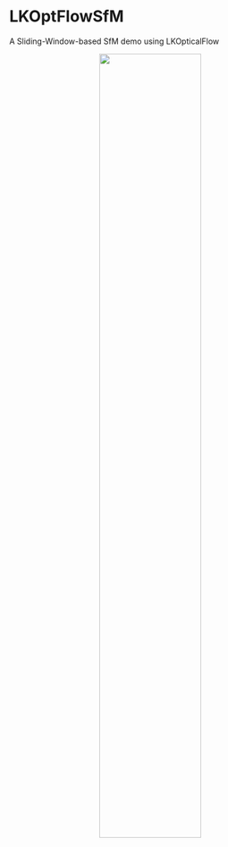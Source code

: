 # LKOptFlowSfM
A Sliding-Window-based SfM demo using LKOpticalFlow
<center>
<img src="https://img-blog.csdnimg.cn/20181217163221530.gif" width="60%">
